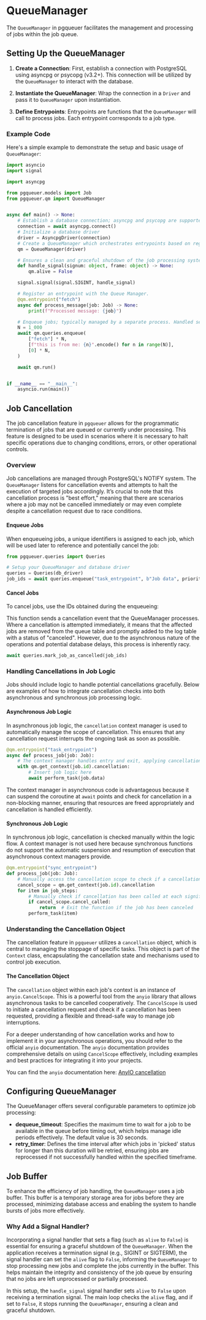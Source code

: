 # QueueManager

The `QueueManager` in pgqueuer facilitates the management and processing of jobs within the job queue.

## Setting Up the QueueManager

1. **Create a Connection**: First, establish a connection with PostgreSQL using asyncpg or psycopg (v3.2+). This connection will be utilized by the `QueueManager` to interact with the database.

2. **Instantiate the QueueManager**: Wrap the connection in a `Driver` and pass it to `QueueManager` upon instantiation.

3. **Define Entrypoints**: Entrypoints are functions that the `QueueManager` will call to process jobs. Each entrypoint corresponds to a job type.

### Example Code

Here's a simple example to demonstrate the setup and basic usage of `QueueManager`:

```python
import asyncio
import signal

import asyncpg

from pgqueuer.models import Job
from pgqueuer.qm import QueueManager


async def main() -> None:
    # Establish a database connection; asyncpg and psycopg are supported.
    connection = await asyncpg.connect()
    # Initialize a database driver
    driver = AsyncpgDriver(connection)
    # Create a QueueManager which orchestrates entrypoints based on registered names.
    qm = QueueManager(driver)

    # Ensures a clean and graceful shutdown of the job processing system.
    def handle_signal(signum: object, frame: object) -> None:
        qm.alive = False

    signal.signal(signal.SIGINT, handle_signal)

    # Register an entrypoint with the Queue Manager.
    @qm.entrypoint("fetch")
    async def process_message(job: Job) -> None:
        print(f"Processed message: {job}")

    # Enqueue jobs; typically managed by a separate process. Handled sequentially here for simplicity.
    N = 1_000
    await qm.queries.enqueue(
        ["fetch"] * N,
        [f"this is from me: {n}".encode() for n in range(N)],
        [0] * N,
    )

    await qm.run()


if __name__ == "__main__":
    asyncio.run(main())
```

## Job Cancellation

The job cancellation feature in `pgqueuer` allows for the programmatic termination of jobs that are queued or currently under processing. This feature is designed to be used in scenarios where it is necessary to halt specific operations due to changing conditions, errors, or other operational controls.

### Overview

Job cancellations are managed through PostgreSQL's NOTIFY system. The `QueueManager` listens for cancellation events and attempts to halt the execution of targeted jobs accordingly. It’s crucial to note that this cancellation process is "best effort," meaning that there are scenarios where a job may not be cancelled immediately or may even complete despite a cancellation request due to race conditions.

#### Enqueue Jobs

When enqueueing jobs, a unique identifiers is assigned to each job, which will be used later to reference and potentially cancel the job:

```python
from pgqueuer.queries import Queries

# Setup your QueueManager and database driver
queries = Queries(db_driver)
job_ids = await queries.enqueue("task_entrypoint", b"Job data", priority=5)
```

#### Cancel Jobs

To cancel jobs, use the IDs obtained during the enqueueing:

This function sends a cancellation event that the QueueManager processes. Where a cancellation is attempted immediately, it means that the affected jobs are removed from the queue table and promptly added to the log table with a status of "canceled". However, due to the asynchronous nature of the operations and potential database delays, this process is inherently racy.

```python
await queries.mark_job_as_cancelled(job_ids)
```

### Handling Cancellations in Job Logic

Jobs should include logic to handle potential cancellations gracefully. Below are examples of how to integrate cancellation checks into both asynchronous and synchronous job processing logic.

#### Asynchronous Job Logic
In asynchronous job logic, the `cancellation` context manager is used to automatically manage the scope of cancellation. This ensures that any cancellation request interrupts the ongoing task as soon as possible.

```python
@qm.entrypoint("task_entrypoint")
async def process_job(job: Job):
    # The context manager handles entry and exit, applying cancellation checks around the awaited calls
    with qm.get_context(job.id).cancellation:
        # Insert job logic here
        await perform_task(job.data)
```
The context manager in asynchronous code is advantageous because it can suspend the coroutine at `await` points and check for cancellation in a non-blocking manner, ensuring that resources are freed appropriately and cancellation is handled efficiently.

#### Synchronous Job Logic
In synchronous job logic, cancellation is checked manually within the logic flow. A context manager is not used here because synchronous functions do not support the automatic suspension and resumption of execution that asynchronous context managers provide.

```python
@qm.entrypoint("sync_entrypoint")
def process_job(job: Job):
    # Manually access the cancellation scope to check if a cancellation has been requested
    cancel_scope = qm.get_context(job.id).cancellation
    for item in job_steps:
        # Manually check if cancellation has been called at each significant step
        if cancel_scope.cancel_called:
            return  # Exit the function if the job has been canceled
        perform_task(item)
```

### Understanding the Cancellation Object

The cancellation feature in `pgqueuer` utilizes a `cancellation` object, which is central to managing the stoppage of specific tasks. This object is part of the `Context` class, encapsulating the cancellation state and mechanisms used to control job execution.

#### The Cancellation Object

The `cancellation` object within each job's context is an instance of `anyio.CancelScope`. This is a powerful tool from the `anyio` library that allows asynchronous tasks to be cancelled cooperatively. The `CancelScope` is used to initiate a cancellation request and check if a cancellation has been requested, providing a flexible and thread-safe way to manage job interruptions.

For a deeper understanding of how cancellation works and how to implement it in your asynchronous operations, you should refer to the official `anyio` documentation. The `anyio` documentation provides comprehensive details on using `CancelScope` effectively, including examples and best practices for integrating it into your projects.

You can find the `anyio` documentation here: [AnyIO cancellation](https://anyio.readthedocs.io/en/stable/cancellation.html)

## Configuring QueueManager

The QueueManager offers several configurable parameters to optimize job processing:

- **dequeue_timeout**: Specifies the maximum time to wait for a job to be available in the queue before timing out, which helps manage idle periods effectively. The default value is 30 seconds.
- **retry_timer**: Defines the time interval after which jobs in 'picked' status for longer than this duration will be retried, ensuring jobs are reprocessed if not successfully handled within the specified timeframe.

## Job Buffer

To enhance the efficiency of job handling, the `QueueManager` uses a job buffer. This buffer is a temporary storage area for jobs before they are processed, minimizing database access and enabling the system to handle bursts of jobs more effectively.

### Why Add a Signal Handler?

Incorporating a signal handler that sets a flag (such as `alive` to `False`) is essential for ensuring a graceful shutdown of the `QueueManager`. When the application receives a termination signal (e.g., SIGINT or SIGTERM), the signal handler can set the `alive` flag to `False`, informing the `QueueManager` to stop processing new jobs and complete the jobs currently in the buffer. This helps maintain the integrity and consistency of the job queue by ensuring that no jobs are left unprocessed or partially processed.

In this setup, the `handle_signal` signal handler sets `alive` to `False` upon receiving a termination signal. The main loop checks the `alive` flag, and if set to `False`, it stops running the `QueueManager`, ensuring a clean and graceful shutdown.
